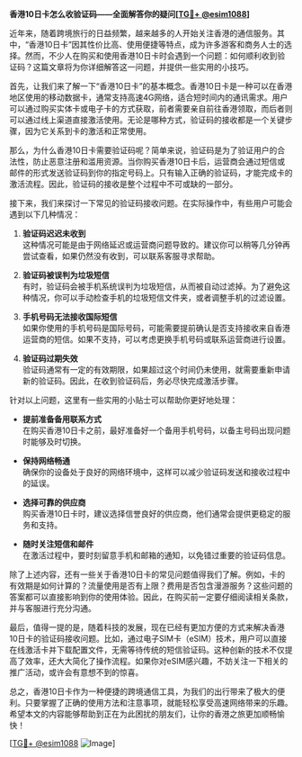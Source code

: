**香港10日卡怎么收验证码——全面解答你的疑问[[TG💪+ @esim1088](https://t.me/s/esim1088)]**

近年来，随着跨境旅行的日益频繁，越来越多的人开始关注香港的通信服务。其中，“香港10日卡”因其性价比高、使用便捷等特点，成为许多游客和商务人士的选择。然而，不少人在购买和使用香港10日卡时会遇到一个问题：如何顺利收到验证码？这篇文章将为你详细解答这一问题，并提供一些实用的小技巧。

首先，让我们来了解一下“香港10日卡”的基本概念。香港10日卡是一种可以在香港地区使用的移动数据卡，通常支持高速4G网络，适合短时间内的通讯需求。用户可以通过购买实体卡或电子卡的方式获取，前者需要亲自前往香港领取，而后者则可以通过线上渠道直接激活使用。无论是哪种方式，验证码的接收都是一个关键步骤，因为它关系到卡的激活和正常使用。

那么，为什么香港10日卡需要验证码呢？简单来说，验证码是为了验证用户的合法性，防止恶意注册和滥用资源。当你购买香港10日卡后，运营商会通过短信或邮件的形式发送验证码到你的指定号码上。只有输入正确的验证码，才能完成卡的激活流程。因此，验证码的接收是整个过程中不可或缺的一部分。

接下来，我们来探讨一下常见的验证码接收问题。在实际操作中，有些用户可能会遇到以下几种情况：

1. **验证码迟迟未收到**  
   这种情况可能是由于网络延迟或运营商问题导致的。建议你可以稍等几分钟再尝试查看，如果仍然没有收到，可以联系客服寻求帮助。

2. **验证码被误判为垃圾短信**  
   有时，验证码会被手机系统误判为垃圾短信，从而被自动过滤掉。为了避免这种情况，你可以手动检查手机的垃圾短信文件夹，或者调整手机的过滤设置。

3. **手机号码无法接收国际短信**  
   如果你使用的手机号码是国际号码，可能需要提前确认是否支持接收来自香港运营商的短信。如果不支持，可以考虑更换手机号码或联系运营商进行设置。

4. **验证码过期失效**  
   验证码通常有一定的有效期限，如果超过这个时间仍未使用，就需要重新申请新的验证码。因此，在收到验证码后，务必尽快完成激活步骤。

针对以上问题，这里有一些实用的小贴士可以帮助你更好地处理：

- **提前准备备用联系方式**  
  在购买香港10日卡之前，最好准备好一个备用手机号码，以备主号码出现问题时能够及时切换。

- **保持网络畅通**  
  确保你的设备处于良好的网络环境中，这样可以减少验证码发送和接收过程中的延误。

- **选择可靠的供应商**  
  购买香港10日卡时，建议选择信誉良好的供应商，他们通常会提供更稳定的服务和支持。

- **随时关注短信和邮件**  
  在激活过程中，要时刻留意手机和邮箱的通知，以免错过重要的验证码信息。

除了上述内容，还有一些关于香港10日卡的常见问题值得我们了解。例如，卡的有效期是如何计算的？流量使用是否有上限？费用是否包含漫游服务？这些问题的答案都可以直接影响到你的使用体验。因此，在购买前一定要仔细阅读相关条款，并与客服进行充分沟通。

最后，值得一提的是，随着科技的发展，现在已经有更加方便的方式来解决香港10日卡的验证码接收问题。比如，通过电子SIM卡（eSIM）技术，用户可以直接在线激活卡并下载配置文件，无需等待传统的短信验证码。这种创新的技术不仅提高了效率，还大大简化了操作流程。如果你对eSIM感兴趣，不妨关注一下相关的推广活动，或许会有意想不到的惊喜。

总之，香港10日卡作为一种便捷的跨境通信工具，为我们的出行带来了极大的便利。只要掌握了正确的使用方法和注意事项，就能轻松享受高速网络带来的乐趣。希望本文的内容能够帮助到正在为此困扰的朋友们，让你的香港之旅更加顺畅愉快！

[[TG💪+ @esim1088](https://t.me/s/esim1088) ![Image](https://i.postimg.cc/4NQfJmqS/Snipaste-2025-05-13-00-14-12.png)]